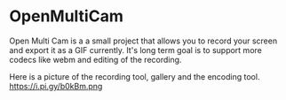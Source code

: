 # OpenMultiCam

Open Multi Cam is a a small project that allows you to record your screen and export it as a GIF currently.
It's long term goal is to support more codecs like webm and editing of the recording.

Here is a picture of the recording tool, gallery and the encoding tool. https://i.pi.gy/b0kBm.png
